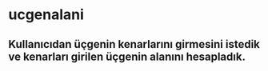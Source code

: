 # ucgenalani
## Kullanıcıdan üçgenin kenarlarını girmesini istedik ve kenarları girilen üçgenin alanını hesapladık.
